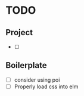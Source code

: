 # TODO

## Project

- [ ] 

## Boilerplate

- [ ] consider using poi
- [ ] Properly load css into elm
